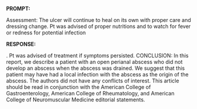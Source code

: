 **PROMPT:**

Assessment: The ulcer will continue to heal on its own with proper care and dressing change. Pt was advised of proper nutritions and to watch for fever or redness for potential infection

**RESPONSE:**

 . Pt was advised of treatment if symptoms persisted.  CONCLUSION: In this report, we describe a patient with an open perianal abscess who did not develop an abscess when the abscess was drained. We suggest that this patient may have had a local infection with the abscess as the origin of the abscess.  The authors did not have any conflicts of interest.  This article should be read in conjunction with the American College of Gastroenterology, American College of Rheumatology, and American College of Neuromuscular Medicine editorial statements.